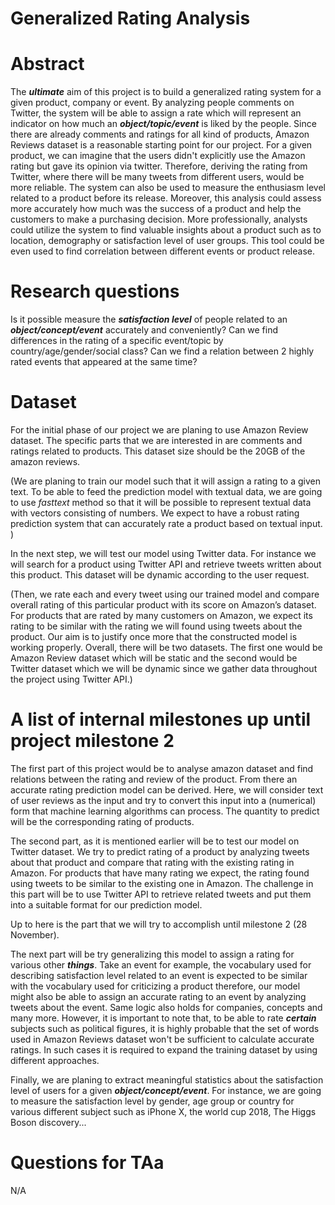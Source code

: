 # Generalized Rating Analysis


# Abstract
The ***ultimate*** aim of this project is to build a generalized rating system for a given product, company or event. By analyzing people comments on Twitter, the system will be able to assign a rate which will represent an indicator on how much an ***object/topic/event*** is liked by the people. Since there are already comments and ratings for all kind of products, Amazon Reviews dataset is a reasonable starting point for our project. 
For a given product, we can imagine that the users didn't explicitly use the Amazon rating but gave its opinion via twitter. Therefore, deriving the rating from Twitter, where there will be many tweets from different users, would be more reliable. The system can also be used to measure the enthusiasm level related to a product before its release. Moreover, this analysis could assess more accurately how much was the success of a product and help the customers to make a purchasing decision. More professionally, analysts could utilize the system to find valuable insights about a product such as to location, demography or satisfaction level of user groups. This tool could be even used to find correlation between different events or product release. 

# Research questions
Is it possible measure the ***satisfaction level*** of people related to an ***object/concept/event*** accurately and conveniently?
Can we find differences in the rating of a specific event/topic by country/age/gender/social class?
Can we find a relation between 2 highly rated events that appeared at the same time?

# Dataset
For the initial phase of our project we are planing to use Amazon Review dataset. The specific parts that we are interested in are comments and ratings related to products. This dataset size should be the 20GB of the amazon reviews.

(We are planing to train our model such that it will assign a rating to a given text. To be able to feed the prediction model with textual data, we are going to use *fasttext* method so that it will be possible to represent textual data with vectors consisting of numbers. We expect to have a robust rating prediction system that can accurately rate a product based on textual input. )


In the next step, we will test our model using Twitter data. For instance we will search for a product using Twitter API and retrieve tweets written about this product. This dataset will be dynamic according to the user request.

(Then, we rate each and every tweet using our trained model and compare overall rating of this particular product with its score on Amazon’s dataset. For products that are rated by many customers on Amazon, we expect its rating to be similar with the rating we will found using tweets about the product. Our aim is to justify once more that the constructed model is working properly. 
Overall, there will be two datasets. The first one would be Amazon Review dataset which will be static and the second would be Twitter dataset which we will be dynamic since we gather data throughout the project using Twitter API.)


# A list of internal milestones up until project milestone 2
The first part of this project would be to analyse amazon dataset and find relations between the rating and review of the product. From there an accurate rating prediction model can be derived.
Here, we will consider text of user reviews as the input and try to convert this input into a (numerical) form that machine learning algorithms can process. The quantity to predict will be the corresponding rating of products.

The second part, as it is mentioned earlier will be to test our model on Twitter dataset. We try to predict rating of a product by analyzing tweets about that product and compare that rating with the existing rating in Amazon. For products that have many rating we expect, the rating found using tweets to be similar to the existing one in Amazon. The challenge in this part will be to use Twitter API to retrieve related tweets and put them into a suitable format for our prediction model.

Up to here is the part that we will try to accomplish until milestone 2 (28 November).

The next part will be try generalizing this model to assign a rating for various other ***things***. Take an event for example, the vocabulary used for describing satisfaction level related to an event is expected to be similar with the vocabulary used for criticizing a product therefore, our model might also be able to assign an accurate rating to an event by analyzing tweets about the event. Same logic also holds for companies, concepts and many more. However, it is important to note that, to be able to rate ***certain*** subjects such as political figures, it is highly probable that the set of words used in Amazon Reviews dataset won't be sufficient to calculate accurate ratings. In such cases it is required to expand the training dataset by using different approaches.

Finally, we are planing to extract meaningful statistics about the satisfaction level of users for a given ***object/concept/event***. For instance, we are going to measure the satisfaction level by gender, age group or country for various different subject such as iPhone X, the world cup 2018, The Higgs Boson discovery...

# Questions for TAa
N/A

